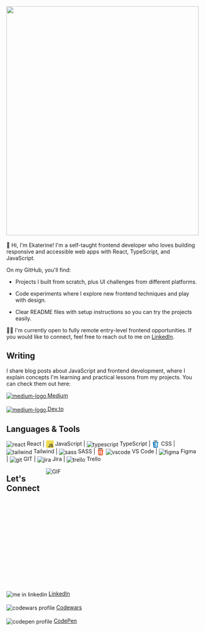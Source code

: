 <img src="https://github.com/catherineisonline/catherineisonline/blob/main/README%20cover.png?raw=true" width="100%" height="600px"/>

👋 Hi, I'm Ekaterine!
I'm a self-taught frontend developer who loves building responsive and accessible web apps with React, TypeScript, and JavaScript.

On my GitHub, you'll find:

- Projects I built from scratch, plus UI challenges from different platforms.

- Code experiments where I explore new frontend techniques and play with design.

- Clear README files with setup instructions so you can try the projects easily.

👩‍💻 I'm currently open to fully remote entry-level frontend opportunities. If you would like to connect, feel free to reach out to me on [LinkedIn](https://www.linkedin.com/in/catherinemitagvaria/).


## Writing
I share blog posts about JavaScript and frontend development, where I explain concepts I'm learning and practical lessons from my projects. You can check them out here:

<a  align="center" href="https://medium.com/@catherineisonline"> <img  align="center" width="20" height="auto" src="https://img.icons8.com/glyph-neue/64/FFFFFF/medium-logo.png" alt="medium-logo"/> Medium</a> <br/> <br />
<a  align="center" href="https://dev.to/catherineisonline"> <img  align="center" width="20" height="auto" src="https://media2.dev.to/dynamic/image/quality=100/https://dev-to-uploads.s3.amazonaws.com/uploads/logos/resized_logo_UQww2soKuUsjaOGNB38o.png" alt="medium-logo"/> Dev.to</a>

## Languages & Tools

<p>
<img align="center" src="https://cdn.jsdelivr.net/gh/devicons/devicon/icons/react/react-original.svg" alt="react" height="auto" width="20"/> React | 
<img align="center" src="https://raw.githubusercontent.com/devicons/devicon/master/icons/javascript/javascript-original.svg" alt="javascript" height="auto" width="20"/> JavaScript | 
<img align="center" src="https://cdn.jsdelivr.net/gh/devicons/devicon/icons/typescript/typescript-plain.svg" alt="typescript" height="auto" width="20"/> TypeScript |
<img align="center" src="https://raw.githubusercontent.com/devicons/devicon/master/icons/css3/css3-original-wordmark.svg" alt="css3" height="auto" width="20"/> CSS |
<img align="center" src="https://cdn.jsdelivr.net/gh/devicons/devicon@latest/icons/tailwindcss/tailwindcss-original.svg" alt="tailwind" height="auto" width="20"/> Tailwind |
<img align="center" src="https://cdn.jsdelivr.net/gh/devicons/devicon/icons/sass/sass-original.svg" alt="sass" height="auto" width="20"/> SASS | 
<img align="center" src="https://raw.githubusercontent.com/devicons/devicon/master/icons/html5/html5-original-wordmark.svg" alt="html5" height="auto" width="20"/>
<img align="center" src="https://cdn.jsdelivr.net/gh/devicons/devicon/icons/vscode/vscode-original.svg" alt="vscode" height="auto" width="20"/> VS Code |
<img align="center" src="https://cdn.jsdelivr.net/gh/devicons/devicon/icons/figma/figma-original.svg" alt="figma" height="auto" width="20"/> Figma |
<img align="center" src="https://cdn.jsdelivr.net/gh/devicons/devicon/icons/git/git-original.svg" alt="git" height="auto" width="20"/> GIT |
<img align="center" src="https://cdn.jsdelivr.net/gh/devicons/devicon/icons/jira/jira-original.svg" alt="jira" height="auto" width="20"/> Jira |
<img align="center" src="https://cdn.jsdelivr.net/gh/devicons/devicon/icons/trello/trello-plain.svg" alt="trello" height="auto" width="20"/> Trello
</p>


<img align="right" alt="GIF" src="https://media1.giphy.com/media/v1.Y2lkPTc5MGI3NjExZDJhcTNreXV2NG1qamt5Z2Z5M203dnE5YmM0MHA4ZDN3Mzdsd3hpZyZlcD12MV9pbnRlcm5hbF9naWZfYnlfaWQmY3Q9dHM/mGasM06BJXWs7KLubN/giphy.gif" width="400" height="320" />


## Let's Connect

<img align="center" src="https://cdn.jsdelivr.net/gh/devicons/devicon/icons/linkedin/linkedin-original.svg" alt="me in linkedin" height="auto" width="20"/> [LinkedIn](https://www.linkedin.com/in/catherinemitagvaria/) <br/><br/>
<img align="center" src="https://img.icons8.com/?size=100&id=gDJDJJ1MCGmG&format=png&color=000000" alt="codewars profile" height="auto" width="20"/> [Codewars](https://www.codewars.com/users/catherineisonline)<br/><br/>
<img align="center" src="https://img.icons8.com/external-tal-revivo-shadow-tal-revivo/24/000000/external-multi-platform-online-code-editor-and-open-source-learning-service-logo-shadow-tal-revivo.png" alt="codepen profile" height="auto" width="20"/> [CodePen](https://codepen.io/catherineisonline)<br/><br/>
